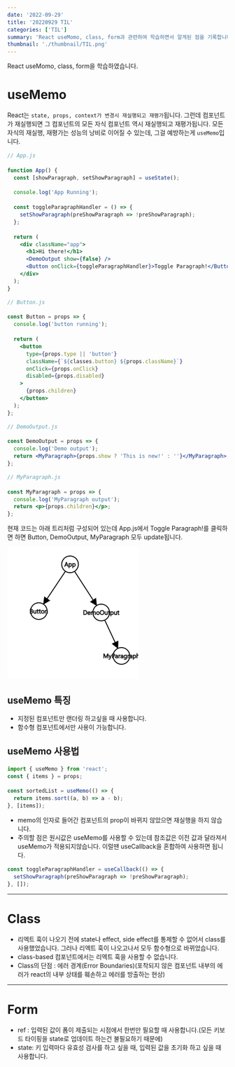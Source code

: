 ```yaml
---
date: '2022-09-29'
title: '20220929 TIL'
categories: ['TIL']
summary: 'React useMomo, class, form과 관련하여 학습하면서 알게된 점을 기록합니다.'
thumbnail: './thumbnail/TIL.png'
---
```


React useMomo, class, form을 학습하였습니다.

# useMemo

React는 `state, props, context가 변경시 재실행되고 재평가`됩니다. 그런데 컴포넌트가 재실행되면 그 컴포넌트의 모든 자식 컴포넌트 역시 재실행되고 재평가됩니다. 모든 자식의 재실행, 재평가는 성능의 낭비로 이어질 수 있는데, 그걸 예방하는게 `useMemo`입니다.

```jsx
// App.js

function App() {
  const [showParagraph, setShowParagraph] = useState();

  console.log('App Running');

  const toggleParagraphHandler = () => {
    setShowParagraph(preShowParagraph => !preShowParagraph);
  };

  return (
    <div className="app">
      <h1>Hi there!</h1>
      <DemoOutput show={false} />
      <Button onClick={toggleParagraphHandler}>Toggle Paragraph!</Button>
    </div>
  );
}
```

```jsx
// Button.js

const Button = props => {
  console.log('button running');

  return (
    <button
      type={props.type || 'button'}
      className={`${classes.button} ${props.className}`}
      onClick={props.onClick}
      disabled={props.disabled}
    >
      {props.children}
    </button>
  );
};
```

```jsx
// DemoOutput.js

const DemoOutput = props => {
  console.log('Demo output');
  return <MyParagraph>{props.show ? 'This is new!' : ''}</MyParagraph>;
};
```

```jsx
// MyParagraph.js

const MyParagraph = props => {
  console.log('MyParagraph output');
  return <p>{props.children}</p>;
};
```

현재 코드는 아래 트리처럼 구성되어 있는데 App.js에서 Toggle Paragraph!를 클릭하면 하면 Button, DemoOutput, MyParagraph 모두 update됩니다.

![코드의 트리 구조](./images/20220929/1.png)

## useMemo 특징

- 지정된 컴포넌트만 랜더링 하고싶을 때 사용합니다.
- 함수형 컴포넌트에서만 사용이 가능합니다.

## useMemo 사용법

```jsx
import { useMemo } from 'react';
const { items } = props;

const sortedList = useMemo(() => {
  return items.sort((a, b) => a - b);
}, [items]);
```

- memo의 인자로 들어간 컴포넌트의 prop이 바뀌지 않았으면 재실행을 하지 않습니다.
- 주의할 점은 원시값은 useMemo를 사용할 수 있는데 참조값은 이전 값과 달라져서 useMemo가 적용되지않습니다. 이럴땐 useCallback을 혼합하여 사용하면 됩니다.

```jsx
const toggleParagraphHandler = useCallback(() => {
  setShowParagraph(preShowParagraph => !preShowParagraph);
}, []);
```

---

# Class

- 리엑트 훅이 나오기 전에 state나 effect, side effect를 통제할 수 없어서 class를 사용했었습니다. 그러나 리엑트 훅이 나오고나서 모두 함수형으로 바뀌었습니다.
- class-based 컴포넌트에서는 리엑트 훅을 사용할 수 없습니다.
- Class의 단점 : 에러 경계(Error Boundaries)(포착되지 않은 컴포넌트 내부의 에러가 react의 내부 상태를 훼손하고 에러를 방출하는 현상)

---

# Form

- ref : 입력된 값이 폼이 제출되는 시점에서 한번만 필요할 때 사용합니다.(모든 키보드 타이핑을 state로 업데이트 하는건 불필요하기 때문에)
- state: 키 입력마다 유효성 검사를 하고 싶을 때, 입력된 값을 초기화 하고 싶을 때 사용합니다.
